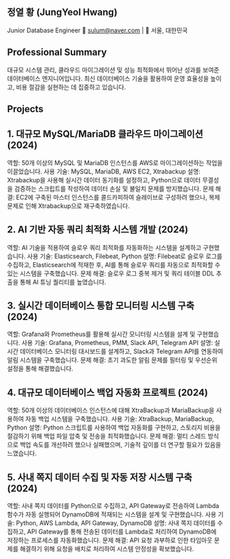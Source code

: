 ## 정열 황 (JungYeol Hwang)
Junior Database Engineer
📧 sulum@naver.com | 📍 서울, 대한민국

## Professional Summary
대규모 시스템 관리, 클라우드 마이그레이션 및 성능 최적화에서 뛰어난 성과를 보여준 데이터베이스 엔지니어입니다. 최신 데이터베이스 기술을 활용하여 운영 효율성을 높이고, 비용 절감을 실현하는 데 집중하고 있습니다.

## Projects
## 1. 대규모 MySQL/MariaDB 클라우드 마이그레이션 (2024)
역할: 50개 이상의 MySQL 및 MariaDB 인스턴스를 AWS로 마이그레이션하는 작업을 이끌었습니다.
사용 기술: MySQL, MariaDB, AWS EC2, Xtrabackup
설명: Xtrabackup을 사용해 실시간 데이터 동기화를 설정하고, Python으로 데이터 무결성을 검증하는 스크립트를 작성하여 데이터 손실 및 불일치 문제를 방지했습니다.
문제 해결: EC2에 구축된 마스터 인스턴스를 콜드카피하여 슬레이브로 구성하려 했으나, 복제 문제로 인해 Xtrabackup으로 재구축하였습니다.

## 2. AI 기반 자동 쿼리 최적화 시스템 개발 (2024)
역할: AI 기술을 적용하여 슬로우 쿼리 최적화를 자동화하는 시스템을 설계하고 구현했습니다.
사용 기술: Elasticsearch, Filebeat, Python
설명: Filebeat로 슬로우 로그를 수집하고, Elasticsearch에 적재한 후, AI를 통해 슬로우 쿼리를 자동으로 최적화할 수 있는 시스템을 구축했습니다.
문제 해결: 슬로우 로그 중복 제거 및 쿼리 테이블 DDL 추출을 통해 AI 튜닝 퀄리티를 높였습니다.

## 3. 실시간 데이터베이스 통합 모니터링 시스템 구축 (2024)
역할: Grafana와 Prometheus를 활용해 실시간 모니터링 시스템을 설계 및 구현했습니다.
사용 기술: Grafana, Prometheus, PMM, Slack API, Telegram API
설명: 실시간 데이터베이스 모니터링 대시보드를 설계하고, Slack과 Telegram API를 연동하여 알림 시스템을 구축했습니다.
문제 해결: 초기 과도한 알림 문제를 필터링 및 우선순위 설정을 통해 해결했습니다.

## 4. 대규모 데이터베이스 백업 자동화 프로젝트 (2024)
역할: 50개 이상의 데이터베이스 인스턴스에 대해 XtraBackup과 MariaBackup을 사용하여 자동 백업 시스템을 구축했습니다.
사용 기술: XtraBackup, MariaBackup, Python
설명: Python 스크립트를 사용하여 백업 자동화를 구현하고, 스토리지 비용을 절감하기 위해 백업 파일 압축 및 전송을 최적화했습니다.
문제 해결: 멀티 스레드 방식으로 백업 속도를 개선하려 했으나 실패했으며, 기술적 깊이를 더 연구할 필요가 있음을 느꼈습니다.

## 5. 사내 쪽지 데이터 수집 및 자동 저장 시스템 구축 (2024)
역할: 사내 쪽지 데이터를 Python으로 수집하고, API Gateway로 전송하여 Lambda 함수가 자동 실행되어 DynamoDB에 적재되는 시스템을 설계 및 구현했습니다.
사용 기술: Python, AWS Lambda, API Gateway, DynamoDB
설명: 사내 쪽지 데이터를 수집하고, API Gateway를 통해 전송된 데이터를 Lambda로 처리하여 DynamoDB에 저장하는 프로세스를 자동화했습니다.
문제 해결: API 요청 과부하로 인한 타임아웃 문제를 해결하기 위해 요청을 배치로 처리하여 시스템 안정성을 확보했습니다.
